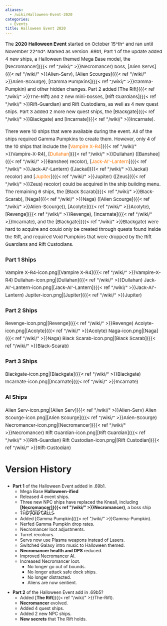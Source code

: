 ```yaml
---
aliases:
  - /wiki/Halloween-Event-2020
categories:
  - Events
title: Halloween Event 2020
---
```


<div class="cardcontainer" style="font-size:15px; line-height:24px">

The **2020 Halloween Event** started on October 15^th^ and ran until November 22^nd^. Marked as version .69b1, Part 1 of the update added 4 new ships, a Halloween themed Mega Base model, the [Necromancer]({{< ref "/wiki/" >}}Necromancer) boss, [Alien Servs]({{< ref "/wiki/" >}}Alien-Serv), [Alien Scourges]({{< ref "/wiki/" >}}Alien-Scourge), [Gamma Pumpkins]({{< ref "/wiki/" >}}Gamma-Pumpkin) and other hidden changes. Part 2 added [The Rift]({{< ref "/wiki/" >}}The-Rift) and 2 new mini-bosses, [Rift Guardians]({{< ref "/wiki/" >}}Rift-Guardian) and Rift Custodians, as well as 4 new quest ships. Part 3 added 2 more new quest ships, the [Blackgate]({{< ref "/wiki/" >}}Blackgate) and [Incarnate]({{< ref "/wiki/" >}}Incarnate).

There were 10 ships that were available during the event. All of the ships required Gamma Pumpkins to create them. However, only 4 of the 10 ships that include the [<span style="color:#ff7500">Vampire X-R4</span>]({{< ref "/wiki/" >}}Vampire-X-R4), [<span style="color:#ff7500">Dullahan</span>]({{< ref "/wiki/" >}}Dullahan) ([Banshee]({{< ref "/wiki/" >}}Banshee) recolor), [<span style="color:#ff7500">Jack-Al'-Lantern</span>]({{< ref "/wiki/" >}}Jack-Al'-Lantern) ([Jackal]({{< ref "/wiki/" >}}Jackal) recolor) and [<span style="color:#ff7500">Jupiter</span>]({{< ref "/wiki/" >}}Jupiter) ([Zeus]({{< ref "/wiki/" >}}Zeus) recolor) could be acquired in the ship building menu. The remaining 6 ships, the [Black Scarab]({{< ref "/wiki/" >}}Black-Scarab), [Naga]({{< ref "/wiki/" >}}Naga) ([Alien Scourge]({{< ref "/wiki/" >}}Alien-Scourge)), [Acolyte]({{< ref "/wiki/" >}}Acolyte), [Revenge]({{< ref "/wiki/" >}}Revenge), [Incarnate]({{< ref "/wiki/" >}}Incarnate), and the [Blackgate]({{< ref "/wiki/" >}}Blackgate) were hard to acquire and could only be created through quests found inside the Rift, and required Void Pumpkins that were dropped by the Rift Guardians and Rift Custodians.

### **Part 1 Ships**

Vampire X-R4-icon.png|[Vampire X-R4]({{< ref "/wiki/" >}}Vampire-X-R4) Dullahan-icon.png|[Dullahan]({{< ref "/wiki/" >}}Dullahan) Jack-Al'-Lantern-icon.png|[Jack-Al'-Lantern]({{< ref "/wiki/" >}}Jack-Al'-Lantern) Jupiter-icon.png|[Jupiter]({{< ref "/wiki/" >}}Jupiter)

### **Part 2 Ships**

Revenge-icon.png|[Revenge]({{< ref "/wiki/" >}}Revenge) Acolyte-icon.png|[Acolyte]({{< ref "/wiki/" >}}Acolyte) Naga-icon.png|[Naga]({{< ref "/wiki/" >}}Naga) Black Scarab-icon.png|[Black Scarab]({{< ref "/wiki/" >}}Black-Scarab)

### **Part 3 Ships**

Blackgate-icon.png|[Blackgate]({{< ref "/wiki/" >}}Blackgate) Incarnate-icon.png|[Incarnate]({{< ref "/wiki/" >}}Incarnate)

### **AI Ships**

Alien Serv-icon.png|[Alien Serv]({{< ref "/wiki/" >}}Alien-Serv) Alien Scourge-icon.png|[Alien Scourge]({{< ref "/wiki/" >}}Alien-Scourge) Necromancer-icon.png|[Necromancer]({{< ref "/wiki/" >}}Necromancer) Rift Guardian-icon.png|[Rift Guardian]({{< ref "/wiki/" >}}Rift-Guardian) Rift Custodian-icon.png|[Rift Custodian]({{< ref "/wiki/" >}}Rift-Custodian)

</div>
<div class="TDiv shadowhover">
<h1 class="mw-customtoggle-ver shipclass">

Version History

</h1>
<div class="mw-collapsible mw-collapsed content" align="left">

- **Part 1** of the Halloween Event added in .69b1.
  - Mega Base **Halloween-ified**
  - Released 4 event ships.
  - Three new NPC ships have replaced the Kneall, including **[Necromancer]({{< ref "/wiki/" >}}Necromancer)**, a boss ship
  - T̴̉̆H̴͋͐E̴͂̂ ̷̈́͠V̴̚ͅÖ̷́̆I̷̓̄D̴̃̚ ̸̊͘C̵͑̈́A̷͆̀L̵͐͠L̵͑̅S̴͂̂
  - Added [Gamma Pumpkin]({{< ref "/wiki/" >}}Gamma-Pumpkin).
  - Nerfed Gamma Pumpkin drop rates.
  - Necromancer loot adjustments.
  - Turret recolours.
  - Servs now use Plasma weapons instead of Lasers.
  - Switched Galaxy intro music to Halloween themed.
  - **Necromancer health and DPS** reduced.
  - Improved Necromancer AI.
  - Increased Necromancer loot.
    - No longer go out of bounds.
    - No longer attack safe dock ships.
    - No longer distracted.
    - Aliens are now sentient.

<!-- -->

- **Part 2** of the Halloween Event add in .69b5?
  - Added [**The Rift**]({{< ref "/wiki/" >}}The-Rift).
  - **Necromancer** evolved.
  - Added 4 quest ships.
  - Added 2 new NPC ships.
  - **New secrets** that The Rift holds.

</div>
</div>
